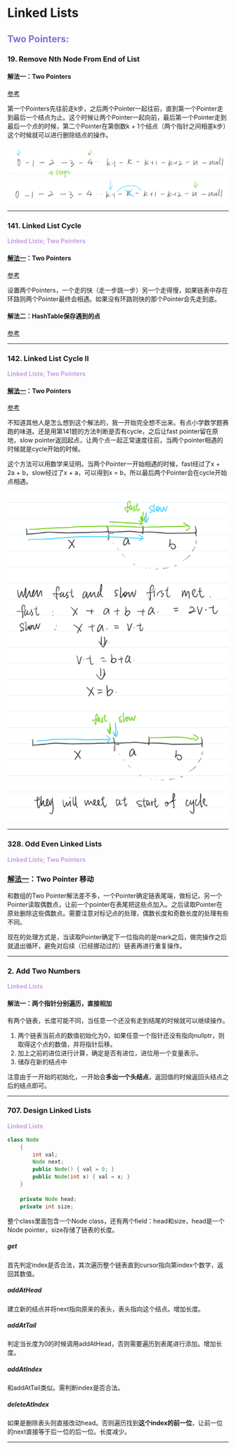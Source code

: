 # Linked Lists

## <font color=#7F71D9>Two Pointers: </font>

### 19. Remove Nth Node From End of List

#### 解法一：Two Pointers

[参考](https://leetcode.com/problems/remove-nth-node-from-end-of-list/solution/)

第一个Pointers先往前走k步，之后两个Pointer一起往前，直到第一个Pointer走到最后一个结点为止。这个时候让两个Pointer一起向前，最后第一个Pointer走到最后一个点的时候，第二个Pointer在第倒数k + 1个结点（两个指针之间相差k步）这个时候就可以进行删除结点的操作。

![](https://raw.githubusercontent.com/YuqiZ2020/PicBed/master/img/20200601215939.png)

---

### 141. Linked List Cycle
**<font color=#C8A1E6> Linked Lists; Two Pointers</font>**

#### [解法一](141-Linked-List-Cycle.cpp)：Two Pointers

[参考](https://leetcode.com/problems/linked-list-cycle/solution/)

设置两个Pointers，一个走的快（走一步跳一步）另一个走得慢，如果链表中存在环路则两个Pointer最终会相遇。如果没有环路则快的那个Pointer会先走到底。

#### 解法二：HashTable保存遇到的点

[参考](https://leetcode.com/problems/linked-list-cycle/solution/)

---

### 142. Linked List Cycle II
**<font color=#C8A1E6> Linked Lists; Two Pointers</font>**

#### [解法一](141-Linked-List-Cycle.cpp)：Two Pointers

[参考](https://leetcode.com/problems/linked-list-cycle-ii/discuss/664107/Java-Simple-two-pointers-solution)

不知道其他人是怎么想到这个解法的，我一开始完全想不出来。有点小学数学题赛跑的味道。还是用第141题的方法判断是否有cycle，之后让fast pointer留在原地，slow pointer返回起点，让两个点一起正常速度往前，当两个pointer相遇的时候就是cycle开始的时候。

这个方法可以用数学来证明。当两个Pointer一开始相遇的时候，fast经过了x + 2a + b，slow经过了x + a，可以得到x = b，所以最后两个Pointer会在cycle开始点相遇。

![](https://raw.githubusercontent.com/YuqiZ2020/PicBed/master/img/20200601225143.png)

---

### 328. Odd Even Linked Lists
**<font color=#C8A1E6> Linked Lists; Two Pointers</font>**

### [解法一](328-Odd-Even-Linked-List.java)：Two Pointer 移动

和数组的Two Pointer解法差不多，一个Pointer确定链表尾端，做标记，另一个Pointer读取偶数点，让前一个pointer在表尾把这些点加入。之后读取Pointer在原处删除这些偶数点。需要注意对标记点的处理，偶数长度和奇数长度的处理有些不同。

现在的处理方式是，当读取Pointer确定下一位指向的是mark之后，做完操作之后就退出循环，避免对后续（已经挪动过的）链表再进行重复操作。

---

### 2. Add Two Numbers
**<font color=#C8A1E6> Linked Lists</font>**

#### 解法一：两个指针分别遍历，直接相加

有两个链表，长度可能不同，当任意一个还没有走到结尾的时候就可以继续操作。
1. 两个链表当前点的数值初始化为0，如果任意一个指针还没有指向nullptr，则取得这个点的数值，并将指针后移。
2. 加上之前的进位进行计算，确定是否有进位，进位用一个变量表示。
3. 储存在新的结点中

注意由于一开始的初始化，一开始会**多出一个头结点**，返回值的时候返回头结点之后的结点即可。

---

### 707. Design Linked Lists
**<font color=#C8A1E6> Linked Lists</font>**

``` Java
class Node
    {
        int val;
        Node next;
        public Node() { val = 0; }
        public Node(int x) { val = x; }
    }
    
    private Node head;
    private int size;
```

整个class里面包含一个Node class，还有两个field：head和size，head是一个Node pointer，size存储了链表的长度。

##### get
首先判定index是否合法，其次遍历整个链表直到cursor指向第index个数字，返回其数值。

##### addAtHead
建立新的结点并将next指向原来的表头，表头指向这个结点。增加长度。

##### addAtTail
判定当长度为0的时候调用addAtHead，否则需要遍历到表尾进行添加。增加长度。

##### addAtIndex
和addAtTail类似。需判断index是否合法。

##### deleteAtIndex
如果是删除表头则直接改动head。否则遍历找到**这个index的前一位**，让前一位的next直接等于后一位的后一位。长度减少。

---